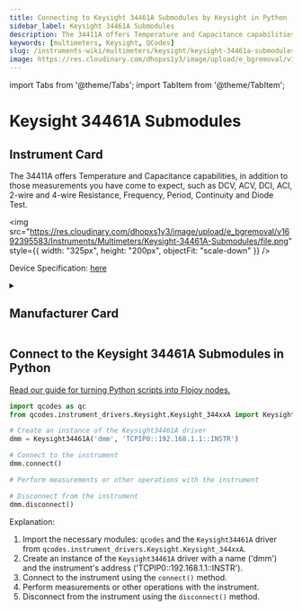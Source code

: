 ```yaml
---
title: Connecting to Keysight 34461A Submodules by Keysight in Python
sidebar_label: Keysight 34461A Submodules
description: The 34411A offers Temperature and Capacitance capabilities, in addition to those measurements you have come to expect, such as DCV, ACV, DCI, ACI, 2-wire and 4-wire Resistance, Frequency, Period, Continuity and Diode Test.
keywords: [multimeters, Keysight, QCodes]
slug: /instruments-wiki/multimeters/keysight/keysight-34461a-submodules
image: https://res.cloudinary.com/dhopxs1y3/image/upload/e_bgremoval/v1692395583/Instruments/Multimeters/Keysight-34461A-Submodules/file.png
---
```


import Tabs from '@theme/Tabs';
import TabItem from '@theme/TabItem';

# Keysight 34461A Submodules

## Instrument Card

<div className="flex">

<div>

The 34411A offers Temperature and Capacitance capabilities, in addition to those measurements you have come to expect, such as DCV, ACV, DCI, ACI, 2-wire and 4-wire Resistance, Frequency, Period, Continuity and Diode Test.

</div>

<img src="https://res.cloudinary.com/dhopxs1y3/image/upload/e_bgremoval/v1692395583/Instruments/Multimeters/Keysight-34461A-Submodules/file.png" style={{ width: "325px", height: "200px", objectFit: "scale-down" }} />

</div>

<div className="flex text-center">

<p>Device Specification: <a target="\_blank" href="https://www.keysight.com/us/en/assets/7018-03846/data-sheets/5991-1983.pdf">here</a></p>

</div>

<details style={{ marginTop: "15px"}}>
<summary><h2>Manufacturer Card</h2></summary>

<img src="https://res.cloudinary.com/dhopxs1y3/image/upload/v1692125973/Instruments/Vendor%20Logos/Keysight.png" style={{ width: "100%", height: "170px",objectFit: "scale-down" }} />

Keysight Technologies, or Keysight, is an American company that manufactures electronics test and measurement equipment and software.

<ul>
  <li>Headquarters: USA</li>
  <li>Yearly Revenue (millions, USD): 5420.0</li>
  <li>Vendor Website: <a href="https://www.keysight.com/us/en/home.html">here</a></li>
</ul>
</details>

## Connect to the Keysight 34461A Submodules in Python

[Read our guide for turning Python scripts into Flojoy nodes.](https://docs.flojoy.ai/custom-nodes/creating-custom-node/)
<Tabs>
<TabItem value="QCodes" label="QCodes">

```python
import qcodes as qc
from qcodes.instrument_drivers.Keysight.Keysight_344xxA import Keysight34461A

# Create an instance of the Keysight34461A driver
dmm = Keysight34461A('dmm', 'TCPIP0::192.168.1.1::INSTR')

# Connect to the instrument
dmm.connect()

# Perform measurements or other operations with the instrument

# Disconnect from the instrument
dmm.disconnect()
```

Explanation:
1. Import the necessary modules: `qcodes` and the `Keysight34461A` driver from `qcodes.instrument_drivers.Keysight.Keysight_344xxA`.
2. Create an instance of the `Keysight34461A` driver with a name ('dmm') and the instrument's address ('TCPIP0::192.168.1.1::INSTR').
3. Connect to the instrument using the `connect()` method.
4. Perform measurements or other operations with the instrument.
5. Disconnect from the instrument using the `disconnect()` method.

</TabItem>
</Tabs>